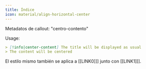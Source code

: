 ```yaml
---
title: Índice
icon: material/align-horizontal-center
---
```


Metadatos de callout: "centro-contento"

Usage:
```md
> [!info|center-content] The title will be displayed as usual
> The content will be centered
```

El estilo mismo también se aplica a [[LINK0]]] junto con [[LINK1]]].